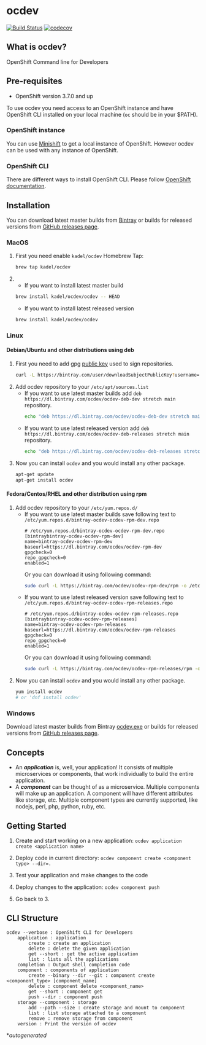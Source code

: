 # ocdev
[![Build Status](https://travis-ci.org/redhat-developer/ocdev.svg?branch=master)](https://travis-ci.org/redhat-developer/ocdev) [![codecov](https://codecov.io/gh/redhat-developer/ocdev/branch/master/graph/badge.svg)](https://codecov.io/gh/redhat-developer/ocdev)

## What is ocdev?
OpenShift Command line for Developers

## Pre-requisites
- OpenShift version 3.7.0 and up

To use ocdev you need access to an OpenShift instance and have OpenShift CLI installed on your local machine (`oc` should be in your $PATH).


### OpenShift instance
You can use [Minishift](https://docs.openshift.org/latest/minishift/index.html) to get a local instance of OpenShift. However ocdev can be used with any instance of OpenShift.

### OpenShift CLI 
There are different ways to install OpenShift CLI. 
Please follow [OpenShift documentation](https://docs.openshift.org/latest/cli_reference/get_started_cli.html#installing-the-cli).


## Installation
You can download latest master builds from [Bintray](https://dl.bintray.com/ocdev/ocdev/latest/) or 
builds for released versions from [GitHub releases page](https://github.com/redhat-developer/ocdev/releases).

### MacOS
1. First you need enable `kadel/ocdev` Homebrew Tap:
    ```sh
    brew tap kadel/ocdev
    ```
2. 
    - If you want to install latest master build
    ```sh
    brew install kadel/ocdev/ocdev -- HEAD
    ```
    - If you want to install latest released version
    ```sh
    brew install kadel/ocdev/ocdev
    ```

### Linux
#### Debian/Ubuntu and other distributions using deb
1. First you need to add gpg [public key](https://bintray.com/user/downloadSubjectPublicKey?username=bintray) used to sign repositories.
    ```sh
    curl -L https://bintray.com/user/downloadSubjectPublicKey?username=bintray | apt-key add -
    ```
2. Add ocdev repository to your `/etc/apt/sources.list`
    - If you want to use latest master builds add  `deb https://dl.bintray.com/ocdev/ocdev-deb-dev stretch main` repository.
      ```sh
      echo "deb https://dl.bintray.com/ocdev/ocdev-deb-dev stretch main" | sudo tee -a /etc/apt/sources.list
      ```
    - If you want to use latest released version add  `deb https://dl.bintray.com/ocdev/ocdev-deb-releases stretch main` repository.
      ```sh
      echo "deb https://dl.bintray.com/ocdev/ocdev-deb-releases stretch main" | sudo tee -a /etc/apt/sources.list
      ```
3. Now you can install `ocdev` and you would install any other package.
   ```sh
   apt-get update
   apt-get install ocdev
   ```


#### Fedora/Centos/RHEL and other distribution using rpm
1. Add ocdev repository to your `/etc/yum.repos.d/`
    - If you want to use latest master builds save following text to `/etc/yum.repos.d/bintray-ocdev-ocdev-rpm-dev.repo`
        ```
        # /etc/yum.repos.d/bintray-ocdev-ocdev-rpm-dev.repo
        [bintraybintray-ocdev-ocdev-rpm-dev]
        name=bintray-ocdev-ocdev-rpm-dev
        baseurl=https://dl.bintray.com/ocdev/ocdev-rpm-dev
        gpgcheck=0
        repo_gpgcheck=0
        enabled=1
        ```
        Or you can download it using following command:
        ```sh
        sudo curl -L https://bintray.com/ocdev/ocdev-rpm-dev/rpm -o /etc/yum.repos.d/bintray-ocdev-ocdev-rpm-dev.repo
        ```
    - If you want to use latest released version save following text to `/etc/yum.repos.d/bintray-ocdev-ocdev-rpm-releases.repo`
        ```
        # /etc/yum.repos.d/bintray-ocdev-ocdev-rpm-releases.repo
        [bintraybintray-ocdev-ocdev-rpm-releases]
        name=bintray-ocdev-ocdev-rpm-releases
        baseurl=https://dl.bintray.com/ocdev/ocdev-rpm-releases
        gpgcheck=0
        repo_gpgcheck=0
        enabled=1
        ```
        Or you can download it using following command:
        ```sh
        sudo curl -L https://bintray.com/ocdev/ocdev-rpm-releases/rpm -o /etc/yum.repos.d/bintray-ocdev-ocdev-rpm-releases.repo
        ```
3. Now you can install `ocdev` and you would install any other package.
   ```sh
   yum install ocdev
   # or 'dnf install ocdev'
   ```

### Windows
Download latest master builds from Bintray [ocdev.exe](https://dl.bintray.com/ocdev/ocdev/latest/windows-amd64/:ocdev.exe) or 
builds for released versions from [GitHub releases page](https://github.com/kadel/ocdev/releases).

## Concepts

- An **_application_** is, well, your application! It consists of multiple microservices or components, that work individually to build the entire application.
- A **_component_** can be thought of as a microservice. Multiple components will make up an application. A component will have different attributes like storage, etc.
Multiple component types are currently supported, like nodejs, perl, php, python, ruby, etc.

## Getting Started

1. Create and start working on a new application:
`ocdev application create <application name>`

2. Deploy code in current directory:
`ocdev component create <component type> --dir=.`

3. Test your application and make changes to the code

4. Deploy changes to the application:
`ocdev component push`

5. Go back to 3.

## CLI Structure
```
ocdev --verbose : OpenShift CLI for Developers
    application : application
        create : create an application
        delete : delete the given application
        get --short : get the active application
        list : lists all the applications
    completion : Output shell completion code
    component : components of application
        create --binary --dir --git : component create <component_type> [component_name]
        delete : component delete <component_name>
        get --short : component get
        push --dir : component push
    storage --component : storage
        add --path --size : create storage and mount to component
        list : list storage attached to a component
        remove : remove storage from component
    version : Print the version of ocdev
```
*_autogenerated_